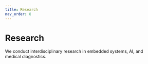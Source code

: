 ```yaml
---
title: Research
nav_order: 8
---
```


# Research
We conduct interdisciplinary research in embedded systems, AI, and medical diagnostics.
